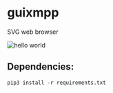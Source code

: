 

# guixmpp
SVG web browser

![hello world](https://raw.githubusercontent.com/haael/guixmpp/master/examples/gfx/acid1.svg)

## Dependencies:

`pip3 install -r requirements.txt`

